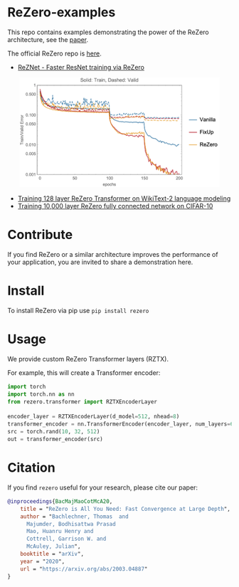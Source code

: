 # ReZero-examples

This repo contains examples demonstrating the power of the ReZero architecture, see the [paper](https://arxiv.org/pdf/2003.04887.pdf).

The official ReZero repo is [here](https://github.com/majumderb/rezero).


- [ReZNet - Faster ResNet training via ReZero](https://github.com/tbachlechner/ReZero-examples/blob/master/ReZNet-6x_faster_ResNet_training_via_ReZero.ipynb)
<p align="center">
<img src=./Plots/ResNet56_error_2.png  alt="ResNet56_error" width="450"/>
</p>


- [Training 128 layer ReZero Transformer on WikiText-2 language modeling](https://github.com/tbachlechner/ReZero-examples/blob/master/ReZero-Deep_Fast_Transformer.ipynb)
- [Training 10,000 layer ReZero fully connected network on CIFAR-10](https://github.com/tbachlechner/ReZero-examples/blob/master/ReZero-Deep_Fast_NeuralNetwork.ipynb)

# Contribute

If you find ReZero or a similar architecture improves the performance of your application, you are invited to share a demonstration here.

# Install

To install ReZero via pip use ```pip install rezero```

# Usage
We provide custom ReZero Transformer layers (RZTX).

For example, this will create a Transformer encoder:
```py
import torch
import torch.nn as nn
from rezero.transformer import RZTXEncoderLayer

encoder_layer = RZTXEncoderLayer(d_model=512, nhead=8)
transformer_encoder = nn.TransformerEncoder(encoder_layer, num_layers=6)
src = torch.rand(10, 32, 512)
out = transformer_encoder(src)
```

# Citation
If you find `rezero` useful for your research, please cite our paper:
```BibTex
@inproceedings{BacMajMaoCotMcA20,
    title = "ReZero is All You Need: Fast Convergence at Large Depth",
    author = "Bachlechner, Thomas  and
      Majumder, Bodhisattwa Prasad
      Mao, Huanru Henry and
      Cottrell, Garrison W. and
      McAuley, Julian",
    booktitle = "arXiv",
    year = "2020",
    url = "https://arxiv.org/abs/2003.04887"
}
```
